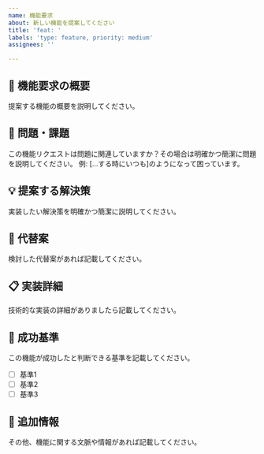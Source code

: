 ```yaml
---
name: 機能要求
about: 新しい機能を提案してください
title: 'feat: '
labels: 'type: feature, priority: medium'
assignees: ''

---
```


## 🚀 機能要求の概要
提案する機能の概要を説明してください。

## 🤔 問題・課題
この機能リクエストは問題に関連していますか？その場合は明確かつ簡潔に問題を説明してください。
例: [...する時にいつも]のようになって困っています。

## 💡 提案する解決策
実装したい解決策を明確かつ簡潔に説明してください。

## 🔄 代替案
検討した代替案があれば記載してください。

## 📋 実装詳細
技術的な実装の詳細がありましたら記載してください。

## 🎯 成功基準
この機能が成功したと判断できる基準を記載してください。

- [ ] 基準1
- [ ] 基準2
- [ ] 基準3

## 📝 追加情報
その他、機能に関する文脈や情報があれば記載してください。